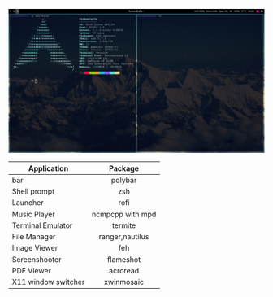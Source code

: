 ![](https://github.com/furkanonder/dotfiles/blob/master/dotfiles-screenshot.png)

|Application|Package|
|--------------|:--------:|
|bar |  polybar |
|Shell prompt | zsh |
|Launcher | rofi |
|Music Player | ncmpcpp with mpd |
|Terminal Emulator | termite |
|File Manager | ranger,nautilus |
|Image Viewer | feh |
|Screenshooter | flameshot |
|PDF Viewer | acroread |
|X11 window switcher | xwinmosaic |
